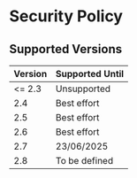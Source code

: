 # Security Policy

## Supported Versions

| Version | Supported Until |
| ------- | --------------- |
| <= 2.3  | Unsupported     |
| 2.4     | Best effort     |
| 2.5     | Best effort     |
| 2.6     | Best effort     |
| 2.7     | 23/06/2025      |
| 2.8     | To be defined   |
